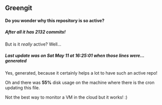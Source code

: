 ## Greengit

#### Do you wonder why this repository is so active?

##### After all it has 2132 commits!

But is it *really* active? Well...

##### Last update was on Sat May 11 at 16:25:01 when those lines were... generated

Yes, generated, because it certainly helps a lot to have such an active repo!

Oh and there was **55%** disk usage on the machine
where there is the cron updating this file.

Not the best way to monitor a VM in the cloud but it works! :)
